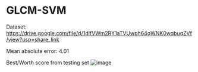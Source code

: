 # GLCM-SVM

Dataset: https://drive.google.com/file/d/1dIfVWm2RY1aTVUwph64qWNK0wqbuqZVf/view?usp=share_link

Mean absolute error: 4.01

Best/Worth score from testing set
![image](https://github.com/EvelynAbilova/GLCM-SVM/assets/79151653/728d44ee-b39c-4bbd-8172-ec319826265f)


